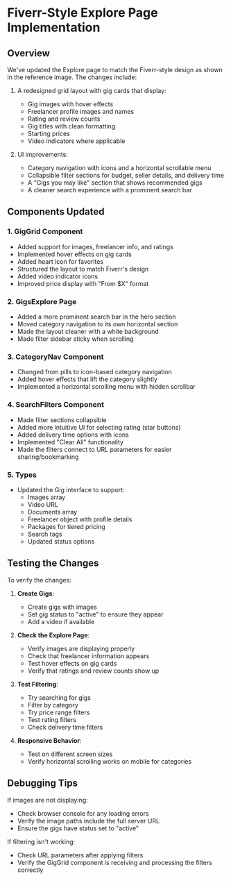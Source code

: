 # Fiverr-Style Explore Page Implementation

## Overview
We've updated the Explore page to match the Fiverr-style design as shown in the reference image. The changes include:

1. A redesigned grid layout with gig cards that display:
   - Gig images with hover effects
   - Freelancer profile images and names
   - Rating and review counts
   - Gig titles with clean formatting
   - Starting prices
   - Video indicators where applicable

2. UI improvements:
   - Category navigation with icons and a horizontal scrollable menu
   - Collapsible filter sections for budget, seller details, and delivery time
   - A "Gigs you may like" section that shows recommended gigs
   - A cleaner search experience with a prominent search bar

## Components Updated

### 1. GigGrid Component
- Added support for images, freelancer info, and ratings
- Implemented hover effects on gig cards
- Added heart icon for favorites
- Structured the layout to match Fiverr's design
- Added video indicator icons
- Improved price display with "From $X" format

### 2. GigsExplore Page
- Added a more prominent search bar in the hero section
- Moved category navigation to its own horizontal section
- Made the layout cleaner with a white background
- Made filter sidebar sticky when scrolling

### 3. CategoryNav Component
- Changed from pills to icon-based category navigation
- Added hover effects that lift the category slightly
- Implemented a horizontal scrolling menu with hidden scrollbar

### 4. SearchFilters Component
- Made filter sections collapsible
- Added more intuitive UI for selecting rating (star buttons)
- Added delivery time options with icons
- Implemented "Clear All" functionality
- Made the filters connect to URL parameters for easier sharing/bookmarking

### 5. Types
- Updated the Gig interface to support:
  - Images array
  - Video URL
  - Documents array
  - Freelancer object with profile details
  - Packages for tiered pricing
  - Search tags
  - Updated status options

## Testing the Changes

To verify the changes:

1. **Create Gigs**:
   - Create gigs with images
   - Set gig status to "active" to ensure they appear
   - Add a video if available

2. **Check the Explore Page**:
   - Verify images are displaying properly
   - Check that freelancer information appears
   - Test hover effects on gig cards
   - Verify that ratings and review counts show up

3. **Test Filtering**:
   - Try searching for gigs
   - Filter by category
   - Try price range filters
   - Test rating filters
   - Check delivery time filters

4. **Responsive Behavior**:
   - Test on different screen sizes
   - Verify horizontal scrolling works on mobile for categories

## Debugging Tips

If images are not displaying:
- Check browser console for any loading errors
- Verify the image paths include the full server URL
- Ensure the gigs have status set to "active"

If filtering isn't working:
- Check URL parameters after applying filters
- Verify the GigGrid component is receiving and processing the filters correctly 